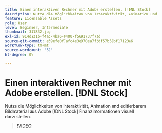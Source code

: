 ```yaml
---
title: Einen interaktiven Rechner mit Adobe erstellen. [!DNL Stock]
description: Nutze die Möglichkeiten von Interaktivität, Animation und editierbarem Bildmaterial aus Adobe [!DNL Stock] Finanzinformationen visuell darstellen
feature: Licensable Assets
role: User
level: Beginner, Intermediate
thumbnail: 331832.jpg
exl-id: 914da31b-f4ac-4ba6-9400-f5691737f73d
source-git-commit: e39efe0f7afc4e3e970ea7f2df57b51bf17123a6
workflow-type: tm+mt
source-wordcount: '52'
ht-degree: 0%

---
```


# Einen interaktiven Rechner mit Adobe erstellen. [!DNL Stock]

Nutze die Möglichkeiten von Interaktivität, Animation und editierbarem Bildmaterial aus Adobe [!DNL Stock] Finanzinformationen visuell darzustellen.

>[!VIDEO](https://video.tv.adobe.com/v/331832?hidetitle=true)

